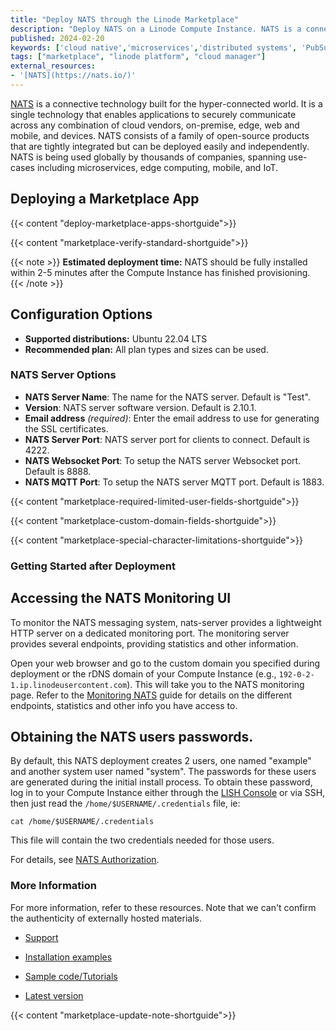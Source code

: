 ```yaml
---
title: "Deploy NATS through the Linode Marketplace"
description: "Deploy NATS on a Linode Compute Instance. NATS is a connective technology responsible for addressing, discovery and exchanging of messages that drive the common patterns in distributed systems; asking and answering questions, aka services/microservices, and making and processing statements, or stream processing."
published: 2024-02-20
keywords: ['cloud native','microservices','distributed systems', 'PubSub']
tags: ["marketplace", "linode platform", "cloud manager"]
external_resources:
- '[NATS](https://nats.io/)'
---
```


[NATS](https://docs.nats.io/nats-concepts/overview) is a connective technology built for the hyper-connected world. It is a single technology that enables applications to securely communicate across any combination of cloud vendors, on-premise, edge, web and mobile, and devices. NATS consists of a family of open-source products that are tightly integrated but can be deployed easily and independently. NATS is being used globally by thousands of companies, spanning use-cases including microservices, edge computing, mobile, and IoT.

## Deploying a Marketplace App

{{< content "deploy-marketplace-apps-shortguide">}}

{{< content "marketplace-verify-standard-shortguide">}}

{{< note >}}
**Estimated deployment time:** NATS should be fully installed within 2-5 minutes after the Compute Instance has finished provisioning.
{{< /note >}}

## Configuration Options

- **Supported distributions:** Ubuntu 22.04 LTS
- **Recommended plan:** All plan types and sizes can be used.

### NATS Server Options

- **NATS Server Name**: The name for the NATS server. Default is "Test".
- **Version**: NATS server software version. Default is 2.10.1.
- **Email address** *(required)*: Enter the email address to use for generating the SSL certificates.
- **NATS Server Port**: NATS server port for clients to connect. Default is 4222.
- **NATS Websocket Port**: To setup the NATS server Websocket port. Default is 8888.
- **NATS MQTT Port**: To setup the NATS server MQTT port. Default is 1883.

{{< content "marketplace-required-limited-user-fields-shortguide">}}

{{< content "marketplace-custom-domain-fields-shortguide">}}

{{< content "marketplace-special-character-limitations-shortguide">}}

### Getting Started after Deployment

## Accessing the NATS Monitoring UI

To monitor the NATS messaging system, nats-server provides a lightweight HTTP server on a dedicated monitoring port. The monitoring server provides several endpoints, providing statistics and other information.

Open your web browser and go to the custom domain you specified during deployment or the rDNS domain of your Compute Instance (e.g., `192-0-2-1.ip.linodeusercontent.com`). This will take you to the NATS monitoring page. Refer to the [Monitoring NATS](https://docs.nats.io/running-a-nats-service/nats_admin/monitoring) guide for details on the different endpoints, statistics and other info you have access to.

## Obtaining the NATS users passwords.

By default, this NATS deployment creates 2 users, one named "example" and another system user named "system". The passwords for these users are generated during the initial install process. To obtain these password, log in to your Compute Instance either through the [LISH Console](/docs/products/compute/compute-instances/guides/lish/#through-the-cloud-manager-weblish) or via SSH, then just read the `/home/$USERNAME/.credentials` file, ie:

```command
cat /home/$USERNAME/.credentials
```
This file will contain the two credentials needed for those users.

For details, see [NATS Authorization](https://docs.nats.io/running-a-nats-service/configuration/securing_nats/authorization).

### More Information

For more information, refer to these resources. Note that we can't confirm the authenticity of externally hosted materials.

- [Support](https://natsio.slack.com/)

- [Installation examples](https://docs.nats.io/running-a-nats-service/introduction/installation)

- [Sample code/Tutorials](https://natsbyexample.com/)

- [Latest version](https://github.com/nats-io/nats-server)

{{< content "marketplace-update-note-shortguide">}}